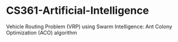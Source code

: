# CS361-Artificial-Intelligence
Vehicle Routing Problem (VRP) using Swarm Intelligence: Ant Colony Optimization (ACO) algorithm
